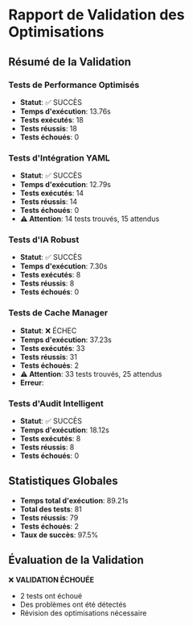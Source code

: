 # Rapport de Validation des Optimisations

## Résumé de la Validation

### Tests de Performance Optimisés
- **Statut**: ✅ SUCCÈS
- **Temps d'exécution**: 13.76s
- **Tests exécutés**: 18
- **Tests réussis**: 18
- **Tests échoués**: 0

### Tests d'Intégration YAML
- **Statut**: ✅ SUCCÈS
- **Temps d'exécution**: 12.79s
- **Tests exécutés**: 14
- **Tests réussis**: 14
- **Tests échoués**: 0
- **⚠️  Attention**: 14 tests trouvés, 15 attendus

### Tests d'IA Robust
- **Statut**: ✅ SUCCÈS
- **Temps d'exécution**: 7.30s
- **Tests exécutés**: 8
- **Tests réussis**: 8
- **Tests échoués**: 0

### Tests de Cache Manager
- **Statut**: ❌ ÉCHEC
- **Temps d'exécution**: 37.23s
- **Tests exécutés**: 33
- **Tests réussis**: 31
- **Tests échoués**: 2
- **⚠️  Attention**: 33 tests trouvés, 25 attendus
- **Erreur**: 

### Tests d'Audit Intelligent
- **Statut**: ✅ SUCCÈS
- **Temps d'exécution**: 18.12s
- **Tests exécutés**: 8
- **Tests réussis**: 8
- **Tests échoués**: 0

## Statistiques Globales

- **Temps total d'exécution**: 89.21s
- **Total des tests**: 81
- **Tests réussis**: 79
- **Tests échoués**: 2
- **Taux de succès**: 97.5%

## Évaluation de la Validation

❌ **VALIDATION ÉCHOUÉE**
- 2 tests ont échoué
- Des problèmes ont été détectés
- Révision des optimisations nécessaire